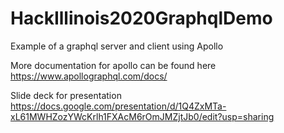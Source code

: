 # HackIllinois2020GraphqlDemo

Example of a graphql server and client using Apollo

More documentation for apollo can be found here https://www.apollographql.com/docs/

Slide deck for presentation
https://docs.google.com/presentation/d/1Q4ZxMTa-xL61MWHZozYWcKrlh1FXAcM6rOmJMZjtJb0/edit?usp=sharing
